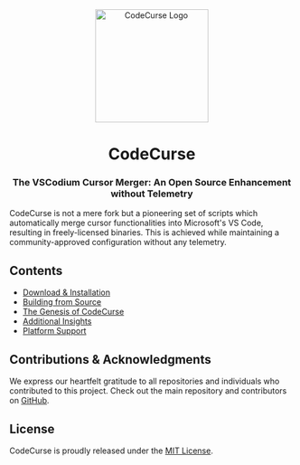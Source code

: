 <div id="codecurse-logo" style="text-align:center;">
    <img src="[./icons/stable/codium_cnl.svg](https://github.com/reconsumeralization/CodeCurse/blob/main/DALL%C2%B7E%202023-11-03%2017.41.56%20-%20Design%20an%20icon%20representing%20the%20merger%20of%20two%20cursors%20(one%20from%20Microsoft's%20VS%20Code%20and%20another%20symbolizing%20enhanced%20functionality).%20The%20background%20sh.png?raw=true)" alt="CodeCurse Logo" width="200" />
    <h1>CodeCurse</h1>
    <h3>The VSCodium Cursor Merger: An Open Source Enhancement without Telemetry</h3>
</div>

<div id="badges" style="text-align:center;">

<!-- Badges here -->

</div>

<p>
    CodeCurse is not a mere fork but a pioneering set of scripts which automatically merge cursor functionalities into Microsoft's VS Code, resulting in freely-licensed binaries. This is achieved while maintaining a community-approved configuration without any telemetry.
</p>

<h2>Contents</h2>
<ul>
    <li><a href="#download-install">Download & Installation</a></li>
    <li><a href="#build">Building from Source</a></li>
    <li><a href="#why">The Genesis of CodeCurse</a></li>
    <li><a href="#more-info">Additional Insights</a></li>
    <li><a href="#supported-platforms">Platform Support</a></li>
</ul>

<!-- Rest of the content -->

<h2>Contributions & Acknowledgments</h2>
<p>
    We express our heartfelt gratitude to all repositories and individuals who contributed to this project. Check out the main repository and contributors on <a href="https://github.com/reconsumeralization/CodeCurse/">GitHub</a>.
</p>

<h2>License</h2>
<p>CodeCurse is proudly released under the <a href="https://github.com/VSCodium/vscodium/blob/master/LICENSE">MIT License</a>.</p>
